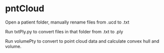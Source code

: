 # pntCloud

Open a patient folder, manually rename files from .ucd to .txt 

Run txtPly.py to convert files in that folder from .txt to .ply

Run volumePty to convert to point cloud data and calculate convex hull and volume. 
